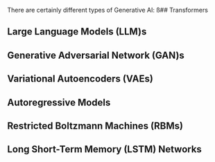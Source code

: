 There are certainly different types of Generative AI:
ß## Transformers
## Large Language Models (LLM)s
## Generative Adversarial Network (GAN)s
## Variational Autoencoders (VAEs)
## Autoregressive Models
## Restricted Boltzmann Machines (RBMs)
## Long Short-Term Memory (LSTM) Networks
